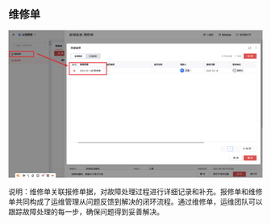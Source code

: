## 维修单
![维修单](./imgs/wxd.png)

说明：维修单关联报修单据，对故障处理过程进行详细记录和补充。报修单和维修单共同构成了运维管理从问题反馈到解决的闭环流程。通过维修单，运维团队可以跟踪故障处理的每一步，确保问题得到妥善解决。
